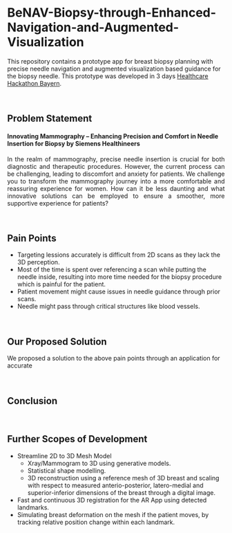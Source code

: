# BeNAV-Biopsy-through-Enhanced-Navigation-and-Augmented-Visualization

This repository contains a prototype app for breast biopsy planning with precise needle navigation and augmented visualization based guidance for the biopsy needle. This prototype was developed in 3 days [Healthcare Hackathon Bayern](https://www.bayern-innovativ.de/de/veranstaltung/healthcare-hackathon-bayern-2024).

&nbsp;
&nbsp;

## Problem Statement
#### Innovating Mammography – Enhancing Precision and Comfort in Needle Insertion for Biopsy by Siemens Healthineers
<div style="text-align: justify"> In the realm of mammography, precise needle insertion is crucial for both diagnostic and therapeutic procedures. However, the current process can be challenging, leading to discomfort and anxiety for patients. We challenge you to transform the mammography journey into a more comfortable and reassuring experience for women. How can it be less daunting and what innovative solutions can be employed to ensure a smoother, more supportive experience for patients? </div>

&nbsp;
&nbsp;

## Pain Points 
- Targeting lessions accurately is difficult from 2D scans as they lack the 3D perception.
- Most of the time is spent over referencing a scan while putting the needle inside, resulting into more time needed for the biopsy procedure which is painful for the patient.
- Patient movement might cause issues in needle guidance through prior scans.
- Needle might pass through critical structures like blood vessels.

&nbsp;
&nbsp;

## Our Proposed Solution
We proposed a solution to the above pain points through an application for accurate 


&nbsp;
&nbsp;

## Conclusion



&nbsp;
&nbsp;

## Further Scopes of Development
- Streamline 2D to 3D Mesh Model
  - Xray/Mammogram to 3D using generative models.
  - Statistical shape modelling.
  - 3D reconstruction using a reference mesh of 3D breast and scaling with respect to measured anterio-posterior, latero-medial and superior-inferior dimensions of the breast through a digital image.
- Fast and continuous 3D registration for the AR App using detected landmarks.
- Simulating breast deformation on the mesh if the patient moves, by tracking relative position change within each landmark.



